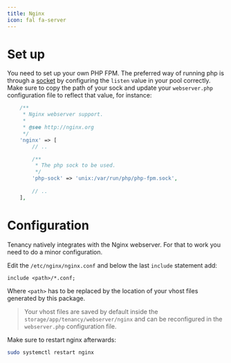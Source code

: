 ```yaml
---
title: Nginx
icon: fal fa-server
---
```


# Set up

You need to set up your own PHP FPM. The preferred way of running php is through a [socket][setup-socket] by
configuring the `listen` value in your pool correctly. Make sure to copy the path of your
sock and update your `webserver.php` configuration file to reflect that value, for instance:

```php
    /**
     * Nginx webserver support.
     *
     * @see http://nginx.org
     */
    'nginx' => [
        // ..

        /**
         * The php sock to be used.
         */
        'php-sock' => 'unix:/var/run/php/php-fpm.sock',
        
        // ..
    ],
```

# Configuration

Tenancy natively integrates with the Nginx webserver. For that to work you need
to do a minor configuration.

Edit the `/etc/nginx/nginx.conf` and below the last `include` statement
add:

```apacheconfig
include <path>/*.conf;
```

Where `<path>` has to be replaced by the location of your vhost files generated by this package.

> Your vhost files are saved by default inside the `storage/app/tenancy/webserver/nginx` and
can be reconfigured in the `webserver.php` configuration file.

Make sure to restart nginx afterwards:

```bash
sudo systemctl restart nginx
```

[setup-socket]: https://coderwall.com/p/hmsr5a/have-php-fpm-listen-on-unix-socket
